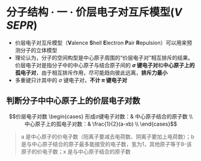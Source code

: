 # 分子结构 · 一 · 价层电子对互斥模型($V\!SEPR$)

- 价层电子对互斥模型（**V**alence **S**hell **E**lectron **P**air **R**epulsion）可以用来预测分子的立体模型
- 理论认为，分子的空间构型是中心原子周围的“价层电子对”相互排斥的结果。价层电子对是指分子中的中心原子与结合原子间的 **$\sigma$ 键电子对**和**中心原子上的孤电子对**，由于相互排斥作用，尽可能趋向彼此远离，**排斥力最小**
- 多重键只计其中的 $\sigma$ 键电子对，**不计 $\pi$ 键电子对**

## 判断分子中中心原子上的价层电子对数


$$价层电子对数   \begin{cases}
形成σ键电子对数：& 中心原子结合的原子数 \\
中心原子上的孤电子对数：& \frac{1}{2}(a-xb) \\
\end{cases}$$

> a 是中心原子的价电子数（阳离子要减去电荷数、阴离子要加上电荷数）；b 是与中心原子结合的原子最多能接受的电子数，氢为1，其他原子等于8-该原子的价电子数；x 是与中心原子结合的原子数

